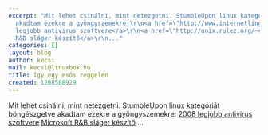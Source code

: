 ```yaml
---
excerpt: "Mit lehet csinálni, mint netezgetni. StumbleUpon linux kategóriát böngészgetve
  akadtam ezekre a gyöngyszemekre:\r\n<a href=\"http://www.internetling.com/wp-content/antivirus.jpg\">2008
  legjobb antivirus szoftvere</a>\r\n<a href=\"http://unix.rulez.org/~calver/pictures/ms_hit_wizard.jpg\">Microsoft
  R&B sláger készítő</a>\r\n..."
categories: []
layout: blog
author: kecsi
mail: kecsi@linuxbox.hu
title: Így egy esős reggelen
created: 1208588929
---
```

Mit lehet csinálni, mint netezgetni. StumbleUpon linux kategóriát böngészgetve akadtam ezekre a gyöngyszemekre:
<a href="http://www.internetling.com/wp-content/antivirus.jpg">2008 legjobb antivirus szoftvere</a>
<a href="http://unix.rulez.org/~calver/pictures/ms_hit_wizard.jpg">Microsoft R&B sláger készítő</a>
...
